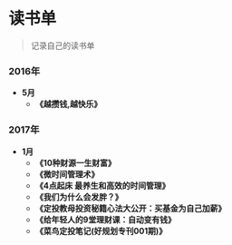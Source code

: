 # 读书单
>记录自己的读书单

### 2016年
* **5月**
    * **《越攒钱,越快乐》**

### 2017年
* **1月**
    * **《10种财源一生财富》**
    * **《微时间管理术》**
    * **《4点起床 最养生和高效的时间管理》**
    * **《我们为什么会发胖？》**
    * **《定投教母投资秘籍心法大公开：买基金为自己加薪》**
    * **《给年轻人的9堂理财课：自动变有钱》**
    * **《菜鸟定投笔记(好规划专刊001期)》**